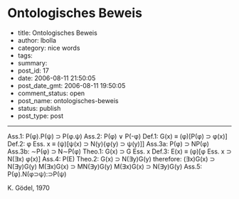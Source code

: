 # Ontologisches Beweis

- title: Ontologisches Beweis
- author: lbolla
- category: nice words
- tags: 
- summary: 
- post_id: 17
- date: 2006-08-11 21:50:05
- post_date_gmt: 2006-08-11 19:50:05
- comment_status: open
- post_name: ontologisches-beweis
- status: publish
- post_type: post

----------------

Ass.1: P(φ).P(ψ) ⊃ P(φ.ψ) Ass.2: P(φ) ∨ P(-φ) Def.1: G(x) ≡ (φ)[P(φ) ⊃ φ(x)] Def.2: φ Ess. x ≡ (ψ)[ψ(x) ⊃ N(y){φ(y) ⊃ ψ(y)]] Ass.3a: P(φ) ⊃ NP(φ) Ass.3b: ∼P(φ) ⊃ N∼P(φ) Theo.1: G(x) ⊃ G Ess. x Def.3: E(x) ≡ (φ)[φ Ess. x ⊃ N(∃x) φ(x)] Ass.4: P(E) Theo.2: G(x) ⊃ N(∃y)G(y) therefore: (∃x)G(x) ⊃ N(∃y)G(y) M(∃x)G(x) ⊃ MN(∃y)G(y) M(∃x)G(x) ⊃ N(∃y)G(y) Ass.5: P(φ).N(φ⊃ψ):⊃P(ψ) 

K. Gödel, 1970